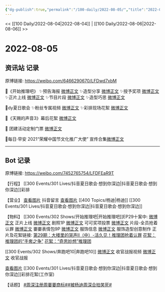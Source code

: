 ```yaml
---
{"dg-publish":true,"permalink":"/100-daily/2022-08-05/","title":"2022-08-05"}
---
```



<< [[100 Daily/2022-08-04\|2022-08-04]] | [[100 Daily/2022-08-06\|2022-08-06]] >>

# 2022-08-05

## 资讯站 记录

原博链接: https://weibo.com/6466290670/LFDwd7xbM

💫《开始推理吧》
✨预告海报 [微博正文](https://m.weibo.cn/6466290670/4799062727459001)
✨造型分享 [微博正文](https://m.weibo.cn/6466290670/4799067584991946)
✨授予奖项 [微博正文](https://m.weibo.cn/6466290670/4799113814606192)
✨正片上线 [微博正文](https://m.weibo.cn/6466290670/4799161427299413)
✨节目片段 [微博正文](https://m.weibo.cn/6466290670/4799162082133914)
✨造型巧思 [微博正文](https://m.weibo.cn/6466290670/4799236309521998)

💫dy夏日歌会
✨粉丝专属视频 [微博正文](https://m.weibo.cn/6466290670/4799118163837297)
✨彩排现场花絮 [微博正文](https://m.weibo.cn/6466290670/4799218844173414)

💫《天赐的声音3》幕后花絮 [微博正文](https://m.weibo.cn/6466290670/4799115562847560)

💫 团建活动定制门票 [微博正文](https://m.weibo.cn/6466290670/4799236731837387)

💫每日·早安 2021“荣耀中国节文化推广大使” 宣传合集[微博正文](https://m.weibo.cn/6466290670/4799018204401992)

---
## Bot 记录

原博链接: https://weibo.com/7452765754/LFDFEaR9T

【行程】
[[300 Events/301 Lives/抖音夏日歌会·想到你深边\|抖音夏日歌会·想到你深边]]彩排

【营业】
[查看图片](https://wx2.sinaimg.cn/large/0088n2Pggy1h4wa4urwi9j30yi0qb40t.jpg) 抖音留言 [查看图片](https://wx2.sinaimg.cn/large/0088n2Pggy1h4wa0k0hi6j30u01hdjvk.jpg) [[400 Topics/杨迪\|杨迪]] [[300 Events/301 Lives/抖音夏日歌会·想到你深边\|抖音夏日歌会·想到你深边]]

【物料】
[[300 Events/302 Shows/开始推理吧\|开始推理吧]]EP29十案中:
[微博正文](https://m.weibo.cn/2162247381/4799158647000289) 正片上线
[微博正文](https://m.weibo.cn/2162247381/4799059477660693) 剧照1P
[微博正文](https://m.weibo.cn/2162247381/4799105610028432) 可可奖项投票
[微博正文](https://m.weibo.cn/2162247381/4799159721268614) 片段-全员抢着认罪
[微博正文](https://m.weibo.cn/2162247381/4799172245457388) 嫑嫑表情包9P
[微博正文](https://m.weibo.cn/7710473200/4799066413732140) 服饰信息
[微博正文](https://m.weibo.cn/7710473200/4799227274199292) 服饰造型创意制作
正片及花絮链接:
[第29期：大楼里的哭声Ⅱ（中）-活久见！推理团抢着认罪](https://weibo.cn/sinaurl?u=https%3A%2F%2Fv.qq.com%2Fx%2Fcover%2Fmzc00200ynivua7%2Fr0043d15rft.html)
[花絮：推理团的“手套之争”](https://weibo.cn/sinaurl?u=https%3A%2F%2Fv.qq.com%2Fx%2Fcover%2Fmzc00200ynivua7%2Fj0043cyldvg.html)
[花絮：“奇思妙想”推理团](https://weibo.cn/sinaurl?u=https%3A%2F%2Fv.qq.com%2Fx%2Fcover%2Fmzc00200ynivua7%2Fn0043mhzxsq.html)

[[300 Events/302 Shows/奔跑吧10\|奔跑吧10]]
[微博正文](https://m.weibo.cn/5242381821/4799131987740252) 收官战报视频
[微博正文](https://m.weibo.cn/5242381821/4799135078943746) 收官战报

[查看图片](https://wx3.sinaimg.cn/large/0088n2Pggy1h4wa0a762zj30u01hd0wb.jpg) [[300 Events/301 Lives/抖音夏日歌会·想到你深边\|抖音夏日歌会·想到你深边]]彩排花絮(工作室)

【话题】
[#周深注册周嫑嫑商标#](https://s.weibo.com/weibo?q=%23%E5%91%A8%E6%B7%B1%E6%B3%A8%E5%86%8C%E5%91%A8%E5%AB%91%E5%AB%91%E5%95%86%E6%A0%87%23)[#被杨迪周深合拍笑死#](https://s.weibo.com/weibo?q=%23%E8%A2%AB%E6%9D%A8%E8%BF%AA%E5%91%A8%E6%B7%B1%E5%90%88%E6%8B%8D%E7%AC%91%E6%AD%BB%23)
